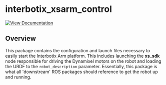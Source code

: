 # interbotix_xsarm_control

[![View Documentation](https://trossenrobotics.com/docs/docs_button.svg)](https://www.trossenrobotics.com/docs/interbotix_xsarms/ros_packages/arm_control.html)

## Overview

This package contains the configuration and launch files necessary to easily start the Interbotix Arm platform. This includes launching the **xs_sdk** node responsible for driving the Dynamixel motors on the robot and loading the URDF to the `robot_description` parameter. Essentially, this package is what all 'downstream' ROS packages should reference to get the robot up and running.

